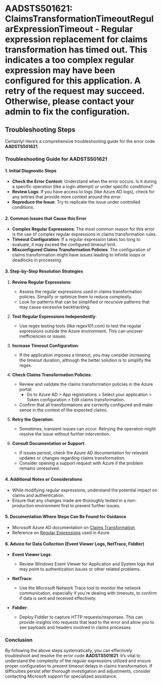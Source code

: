 # AADSTS501621: ClaimsTransformationTimeoutRegularExpressionTimeout - Regular expression replacement for claims transformation has timed out. This indicates a too complex regular expression may have been configured for this application. A retry of the request may succeed. Otherwise, please contact your admin to fix the configuration.


## Troubleshooting Steps
Certainly! Here’s a comprehensive troubleshooting guide for the error code **AADSTS501621**.

### Troubleshooting Guide for AADSTS501621

#### 1. Initial Diagnostic Steps
- **Check the Error Context**: Understand when the error occurs. Is it during a specific operation (like a login attempt) or under specific conditions?
- **Review Logs**: If you have access to logs (like Azure AD logs), check for any entries that provide more context around the error.
- **Reproduce the Issue**: Try to replicate the issue under controlled conditions.

#### 2. Common Issues that Cause this Error
- **Complex Regular Expressions**: The most common reason for this error is the use of complex regular expressions in claims transformation rules. 
- **Timeout Configuration**: If a regular expression takes too long to evaluate, it may exceed the configured timeout limit.
- **Misconfigured Claims Transformation Policies**: The configuration of claims transformation might have issues leading to infinite loops or deadlocks in processing.

#### 3. Step-by-Step Resolution Strategies
1. **Review Regular Expressions**:
   - Assess the regular expressions used in claims transformation policies. Simplify or optimize them to reduce complexity.
   - Look for patterns that can be simplified or recursive patterns that may cause excessive backtracking.

2. **Test Regular Expressions Independently**:
   - Use regex testing tools (like regex101.com) to test the regular expressions outside the Azure environment. This can uncover inefficiencies or issues.

3. **Increase Timeout Configuration**:
   - If the application imposes a timeout, you may consider increasing the timeout duration, although the better solution is to simplify the regex.

4. **Check Claims Transformation Policies**:
   - Review and validate the claims transformation policies in the Azure portal:
     - Go to Azure AD > App registrations > Select your application > Token configuration > Edit claims transformation.
   - Confirm that all transformations are correctly configured and make sense in the context of the expected claims.

5. **Retry the Operation**:
   - Sometimes, transient issues can occur. Retrying the operation might resolve the issue without further intervention.

6. **Consult Documentation or Support**:
   - If issues persist, check the Azure AD documentation for relevant updates or changes regarding claims transformation.
   - Consider opening a support request with Azure if the problem remains unresolved.

#### 4. Additional Notes or Considerations
- While modifying regular expressions, understand the potential impact on claims and authentication. 
- Ensure that any changes made are thoroughly tested in a non-production environment first to prevent further issues.

#### 5. Documentation Where Steps Can Be Found for Guidance
- Microsoft Azure AD documentation on [Claims Transformation](https://docs.microsoft.com/en-us/azure/active-directory/develop/active-directory-claims-transformations)
- Reference on [Regular Expressions](https://docs.microsoft.com/en-us/dotnet/standard/base-types/regular-expression-language-quick-reference) used in Azure.

#### 6. Advice for Data Collection (Event Viewer Logs, NetTrace, Fiddler)
- **Event Viewer Logs**:
  - Review Windows Event Viewer for Application and System logs that may point to authentication issues or other related problems.
  
- **NetTrace**:
  - Use the Microsoft Network Trace tool to monitor the network communication, especially if you're dealing with timeouts, to confirm if data is sent and received effectively.

- **Fiddler**:
  - Deploy Fiddler to capture HTTP requests/responses. This can provide insights into requests that lead to the error and allow you to see payloads and headers involved in claims processes.

### Conclusion
By following the above steps systematically, you can effectively troubleshoot and resolve the error code **AADSTS501621**. It’s vital to understand the complexity of the regular expressions utilized and ensure proper configuration to prevent timeout delays in claims transformation. If difficulties persist after thorough investigation and adjustments, consider contacting Microsoft support for specialized assistance.